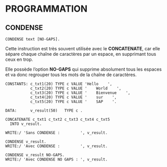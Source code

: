 # **PROGRAMMATION**

## **CONDENSE**

```ABAP
CONDENSE text [NO-GAPS].
```

Cette instruction est très souvent utilisée avec le **CONCATENATE**, car elle sépare chaque chaîne de caractères par un espace, en supprimant tous ceux en trop.

Elle possède l’option **NO-GAPS** qui supprime absolument tous les espaces et va donc regrouper tous les mots de la chaîne de caractères.

```ABAP
CONSTANTS: c_txt1(20) TYPE c VALUE 'Hello    ',
           c_txt2(20) TYPE c VALUE '    World    ',
           c_txt3(20) TYPE c VALUE '    Bienvenue    ',
           c_txt4(20) TYPE c VALUE '    sur    ',
           c_txt5(20) TYPE c VALUE '    SAP    '.

DATA:      v_result(50)   TYPE c .

CONCATENATE c_txt1 c_txt2 c_txt3 c_txt4 c_txt5
  INTO v_result.

WRITE:/ 'Sans CONDENSE :         ', v_result.

CONDENSE v_result.
WRITE:/ 'Avec CONDENSE :         ', v_result.

CONDENSE v_result NO-GAPS.
WRITE:/ 'Avec CONDENSE NO GAPS : ', v_result.
```